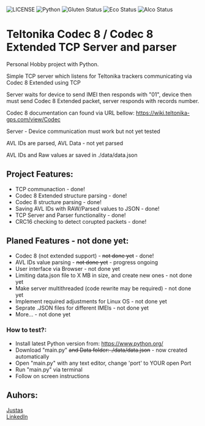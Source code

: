 ![LICENSE](https://img.shields.io/badge/license-MIT-blue.svg?style=flat-square)
![Python](https://img.shields.io/badge/Python-3.11.2-blue)
![Gluten Status](https://img.shields.io/badge/Gluten-Free-green.svg)
![Eco Status](https://img.shields.io/badge/ECO-Friendly-green.svg)
![Alco Status](https://img.shields.io/badge/Contains-Alcohol-red.svg)

# Teltonika Codec 8 / Codec 8 Extended TCP Server and parser

Personal Hobby project with Python.

Simple TCP server which listens for Teltonika trackers communicating via Codec 8 Extended using TCP

Server waits for device to send IMEI then responds with "01", device then must send Codec 8 Extended packet, server responds with records number.

Codec 8 documentation can found via URL bellow:
https://wiki.teltonika-gps.com/view/Codec

Server - Device communication must work but not yet tested

AVL IDs are parsed, AVL Data - not yet parsed

AVL IDs and Raw values ar saved in ./data/data.json

## Project Features:

- TCP communaction - done!
- Codec 8 Extended structure parsing - done!
- Codec 8 structure parsing - done!
- Saving AVL IDs with RAW/Parsed values to JSON - done!
- TCP Server and Parser functionality - done!
- CRC16 checking to detect corupted packets - done!

## Planed Features - not done yet:

- Codec 8 (not extended support) - ~~not done yet~~ - done!
- AVL IDs value parsing - ~~not done yet~~ - progress ongoing
- User interface via Browser - not done yet
- Limiting data.json file to X MB in size, and create new ones - not done yet
- Make server multithreaded (code rewrite may be required) - not done yet
- Implement required adjustments for Linux OS - not done yet
- Seprate .JSON files for different IMEIs - not done yet
- More... - not done yet

### How to test?:

- Install latest Python version from: https://www.python.org/
- Download "main.py" ~~and Data folder: ./data/data.json~~ - now created automatically
- Open "main.py" with any text editor, change 'port' to YOUR open Port
- Run "main.py" via terminal
- Follow on screen instructions

## Auhors:
[Justas](https://github.com/Justas1988) <br>
[LinkedIn](https://www.linkedin.com/in/justas-belevi%C4%8Dius-4a5485219/)
